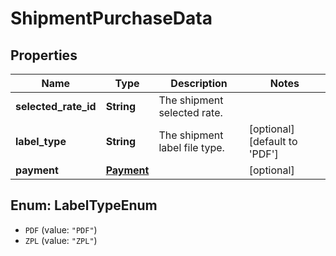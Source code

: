 # ShipmentPurchaseData

## Properties
Name | Type | Description | Notes
------------ | ------------- | ------------- | -------------
**selected_rate_id** | **String** | The shipment selected rate. | 
**label_type** | **String** | The shipment label file type. | [optional] [default to &#x27;PDF&#x27;]
**payment** | [**Payment**](Payment.md) |  | [optional] 

<a name="LabelTypeEnum"></a>
## Enum: LabelTypeEnum

* `PDF` (value: `"PDF"`)
* `ZPL` (value: `"ZPL"`)

